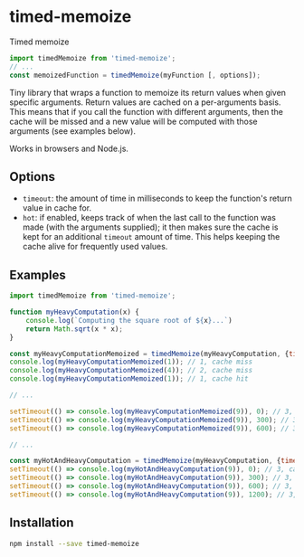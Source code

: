 # timed-memoize
Timed memoize

```js
import timedMemoize from 'timed-memoize';
// ...
const memoizedFunction = timedMemoize(myFunction [, options]); 
```

Tiny library that wraps a function to memoize its return values when given specific arguments.
Return values are cached on a per-arguments basis.
This means that if you call the function with different arguments, then the cache will be missed and a new value will be computed with those arguments (see examples below).  

Works in browsers and Node.js.

## Options
* `timeout`: the amount of time in milliseconds to keep the function's return value in cache for.
* `hot`: if enabled, keeps track of when the last call to the function was made (with the arguments supplied); it then makes sure the cache is kept for an additional `timeout` amount of time. This helps keeping the cache alive for frequently used values.

## Examples

```js
import timedMemoize from 'timed-memoize';

function myHeavyComputation(x) {
    console.log(`Computing the square root of ${x}...`)
    return Math.sqrt(x * x);
}

const myHeavyComputationMemoized = timedMemoize(myHeavyComputation, {timeout: 500, hot: false});
console.log(myHeavyComputationMemoized(1)); // 1, cache miss
console.log(myHeavyComputationMemoized(4)); // 2, cache miss
console.log(myHeavyComputationMemoized(1)); // 1, cache hit

// ...

setTimeout(() => console.log(myHeavyComputationMemoized(9)), 0); // 3, cache miss
setTimeout(() => console.log(myHeavyComputationMemoized(9)), 300); // 3, cache hit
setTimeout(() => console.log(myHeavyComputationMemoized(9)), 600); // 3, cache miss

// ...

const myHotAndHeavyComputation = timedMemoize(myHeavyComputation, {timeout: 500, hot: true});
setTimeout(() => console.log(myHotAndHeavyComputation(9)), 0); // 3, cache miss
setTimeout(() => console.log(myHotAndHeavyComputation(9)), 300); // 3, cache hit
setTimeout(() => console.log(myHotAndHeavyComputation(9)), 600); // 3, cache hit
setTimeout(() => console.log(myHotAndHeavyComputation(9)), 1200); // 3, cache miss
```

## Installation

```bash
npm install --save timed-memoize
```
